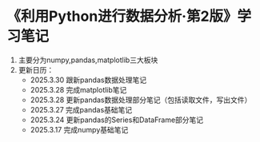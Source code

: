# 《利用Python进行数据分析·第2版》学习笔记
1. 主要分为numpy,pandas,matplotlib三大板块
2. 更新日历：
   * 2025.3.30 跟新pandas数据处理笔记
   * 2025.3.28 完成matplotlib笔记
   * 2025.3.28 更新pandas数据处理部分笔记（包括读取文件，写出文件）
   * 2025.3.27 完成pandas基础笔记
   * 2025.3.24 更新pandas的Series和DataFrame部分笔记
   * 2025.3.17 完成numpy基础笔记